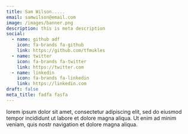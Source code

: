 ```yaml
---
title: Sam Wilson.....
email: samwilson@email.com
image: /images/banner.png
description: this is meta description
social:
  - name: github adf
    icon: fa-brands fa-github
    link: https://github.com/tfmukles
  - name: twitter
    icon: fa-brands fa-twitter
    link: https://twitter.com
  - name: linkedin
    icon: fa-brands fa-linkedin
    link: https://linkedin.com
draft: false
meta_title: fadfa fasfa
---
```

lorem ipsum dolor sit amet, consectetur adipiscing elit, sed do eiusmod tempor incididunt ut labore et dolore magna aliqua. Ut enim ad minim veniam, quis nostr navigation et dolore magna aliqua.
